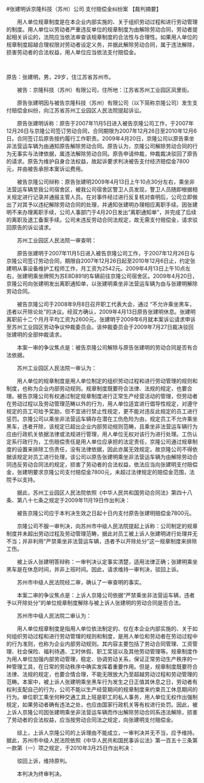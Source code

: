 #张建明诉京隆科技（苏州）公司 支付赔偿金纠纷案 
【裁判摘要】

　　用人单位规章制度是在本企业内部实施的、关于组织劳动过程和进行劳动管理的制度。用人单位以劳动者严重违反单位的规章制度为由解除劳动合同，劳动者提起相关诉讼的，法院应当依法审查该规章制度的合法性与合理性。如果用人单位的规章制度超越合理权限对劳动者设定义务，并据此解除劳动合同，属于违法解除，损害劳动者的合法权益，用人单位应当依法支付赔偿金。

 

原告：张建明，男，29岁，住江苏省苏州市。

　　被告：京隆科技（苏州）有限公司，住所地：江苏省苏州工业园区凤里街。

　　原告张建明因与被告京隆科技（苏州）有限公司（以下简称京隆公司）发生支付赔偿金纠纷，向江苏省苏州工业园区人民法院提起诉讼。

　　原告张建明诉称：原告于2007年11月5日进入被告京隆公司工作，于2007年12月26日与京隆公司签订劳动合同，合同期限为2007年12月26日至2010年12月6日。合同签订后原告按约履行工作职责。2009年4月20日，京隆公司以原告乘坐非法营运车辆为由通知原告解除劳动合同。原告认为，京隆公司解除劳动合同的行为无事实与法律依据，属违法解除劳动合同。原告申请仲裁，仲裁裁决驳回了原告的请求。原告为维护自身合法权益，故起诉要求判决被告支付经济赔偿金7800元，并由被告承担本案诉讼费用。

　　被告京隆公司辩称：原告张建明2009年4月13日上午10点30分左右，乘坐非法营运车辆至我公司宿舍区，被我公司宿舍区警卫人员发现，警卫人员随即根据相关规定进行记录并通报主管人员。在对事件经过进行反复核对查明后，公司立即做出了对其予以违纪解除劳动合同的处理，并通知张建明办理相应离职手续。因张建明不来办理离职手续，公司人事部门于4月20日发出“离职通知单”，并完成了后续的离职及退工备案手续。公司未违反劳动合同法规定，故无需支付赔偿金，请求驳回原告的诉讼请求。

　　苏州工业园区人民法院一审查明：

　　原告张建明于2007年11月5日进入被告京隆公司工作，于2007年12月26日与京隆公司签订劳动合同，期限自2007年12月26日起至2010年12月6日止，约定张建明从事设备维护工程师工作，月工资为2542元。2009年4月13日上午10点左右，张建明乘坐牌照为苏E8D891的车辆前往京隆公司宿舍区。2009年4月20日，京隆公司向张建明发出离职通知单，以张建明乘坐非法营运车辆为由与张建明解除劳动合同。

　　被告京隆公司于2008年9月8日召开职工代表大会，通过 “不允许乘坐黑车，违者以开除论处”的决议。经双方确认，2009年4月13日原告张建明休息。张建明离职前十二个月月平均工资为2600元。张建明于2009年6月就本案诉讼请求申诉至苏州工业园区劳动争议仲裁委员会。该仲裁委员会于2009年7月27日裁决驳回张建明的全部仲裁请求。

　　本案一审的争议焦点是：被告京隆公司解除与原告张建明的劳动合同是否有合法依据。

　　苏州工业园区人民法院一审认为：

　　用人单位的规章制度是用人单位制定的组织劳动过程和进行劳动管理的规则和制度，也称为企业内部劳动规则。规章制度既要符合法律、法规的规定，也要合理。被告京隆公司有权通过制定规章制度进行正常生产经营活动的管理，但劳动者在劳动过程以及劳动管理范畴以外的行为，用人单位适宜进行倡导性规定，对遵守规定的员工可给予奖励，但不宜进行禁止性规定，更不能对违反此规定的员工进行惩罚。京隆公司以乘坐非法营运车辆存在潜在工伤危险为由，规定员工不允许乘坐黑车，违者开除，该规定已超出企业内部劳动规则范畴，且乘坐非法营运车辆行为应由行政机关依据法律或法规进行管理，用人单位无权对该行为进行处理。工伤认定系行政行为，工伤赔偿责任是用人单位应承担的法定责任，京隆公司通过规章制度的设置来排除工伤责任，没有法律依据，因此亦属无效规定。故京隆公司不得依据该规定对员工进行处理，该公司以原告张建明乘坐非法营运车辆为由解除劳动合同违反劳动合同法的规定，损害了劳动者的合法权益，依法应当向张建明支付赔偿金，张建明要求京隆公司支付赔偿金7800元，未超过法律规定的赔偿金范围，法院予以支持。

　　据此，苏州工业园区人民法院依照《中华人民共和国劳动合同法》第四十八条、第八十七条之规定于2009年11月19日作出判决：

　　被告京隆公司应于本判决生效之日起十日内支付原告张建明赔偿金7800元。

　　京隆公司不服一审判决，向苏州市中级人民法院提起上诉称：公司制定的规章制度并未超出劳动过程及劳动管理范畴，据此对员工被上诉人张建明进行处理并无不当；并非利用“严禁乘坐非法营运车辆，违者予以开除处分”这一规章制度来排除工伤。

　　被上诉人张建明答辩称：一审判决认定事实清楚，适用法律正确；张建明乘坐黑车是在休息时间，并非上班时间。因此，请求维持一审判决，驳回上诉。

　　苏州市中级人民法院经二审，确认了一审查明的事实。

　　本案二审的争议焦点是：上诉人京隆公司依据“严禁乘坐非法营运车辆，违者予以开除处分”的单位规章制度解除与被上诉人张建明的劳动合同是否合法。

　　苏州市中级人民法院二审认为：

　　用人单位规章制度是指用人单位依法制定的、仅在本企业内部实施的、关于如何组织劳动过程和进行劳动管理的规则和制度，是用人单位和劳动者在劳动过程中的行为准则，也称为企业内部劳动规则。其内容主要包括了劳动合同管理、工资管理、社会保险、福利待遇、工时休假、职工奖惩以及其他劳动管理等。规章制度作为用人单位加强内部劳动管理，稳定、协调劳动关系，保证正常劳动生产秩序的一种管理工具，在日常的劳动秩序中确实发挥着重要作用。但是，规章制度既要符合法律、法规的规定，也要合情合理，不能无限放大乃至超越劳动过程和劳动管理的范畴。本案中，被上诉人张建明乘坐黑车行为发生之日正值其休息之日，劳动者有权利支配自己的行为，公司不能以生产经营期间的规章制度来约束员工休息期间的行为。单位职工乘坐何种交通工具上班是职工的私人事务，用人单位无权作出强制规定，如果劳动者确有违法之处，也应由国家行政机关等有权进行处罚。因此，被上诉人京隆公司因张建明乘坐非法营运车辆而作出解除劳动合同系违法解除，损害了劳动者的合法权益，应当按劳动合同法之规定，向张建明支付赔偿金。

　　综上，上诉人京隆公司的上诉理由不能成立，一审判决并无不当，应予维持。据此，苏州市中级人民法院依照《中华人民共和国民事诉讼法》第一百五十三条第一款第（一）项之规定，于2010年3月25日作出判决：

　　驳回上诉，维持原判。

　　本判决为终审判决。


